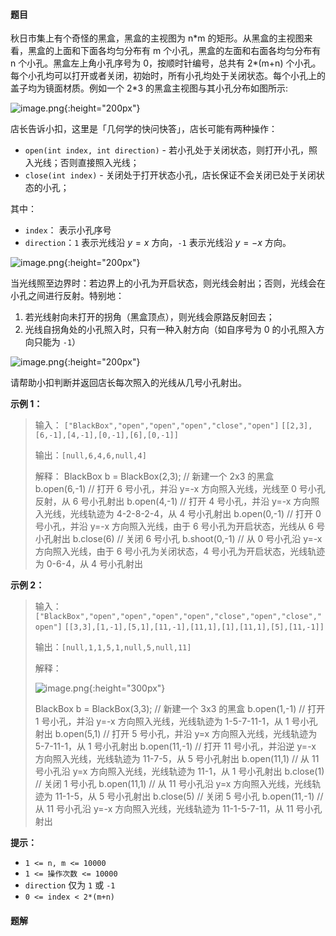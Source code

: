 #### 题目
秋日市集上有个奇怪的黑盒，黑盒的主视图为 n\*m 的矩形。从黑盒的主视图来看，黑盒的上面和下面各均匀分布有 m 个小孔，黑盒的左面和右面各均匀分布有 n 个小孔。黑盒左上角小孔序号为 0，按顺时针编号，总共有 2*(m+n) 个小孔。每个小孔均可以打开或者关闭，初始时，所有小孔均处于关闭状态。每个小孔上的盖子均为镜面材质。例如一个 2\*3 的黑盒主视图与其小孔分布如图所示:

![image.png](https://pic.leetcode-cn.com/1598951281-ZCBrif-image.png){:height="200px"}

店长告诉小扣，这里是「几何学的快问快答」，店长可能有两种操作：

- `open(int index, int direction)` - 若小孔处于关闭状态，则打开小孔，照入光线；否则直接照入光线；
- `close(int index)` - 关闭处于打开状态小孔，店长保证不会关闭已处于关闭状态的小孔；

其中：
- `index`： 表示小孔序号
- `direction`：`1` 表示光线沿 $y=x$ 方向，`-1` 表示光线沿 $y=-x$ 方向。

![image.png](https://pic.leetcode-cn.com/1599620810-HdOlMi-image.png){:height="200px"}


当光线照至边界时：若边界上的小孔为开启状态，则光线会射出；否则，光线会在小孔之间进行反射。特别地：
1. 若光线射向未打开的拐角（黑盒顶点），则光线会原路反射回去；
2. 光线自拐角处的小孔照入时，只有一种入射方向（如自序号为 0 的小孔照入方向只能为 `-1`）

![image.png](https://pic.leetcode-cn.com/1598953840-DLiAsf-image.png){:height="200px"}

请帮助小扣判断并返回店长每次照入的光线从几号小孔射出。


**示例 1：**
>输入：
>`["BlackBox","open","open","open","close","open"]`
>`[[2,3],[6,-1],[4,-1],[0,-1],[6],[0,-1]]`
>
>输出：`[null,6,4,6,null,4]`
>
>解释：
>BlackBox b = BlackBox(2,3); // 新建一个 2x3 的黑盒
>b.open(6,-1) // 打开 6 号小孔，并沿 y=-x 方向照入光线，光线至 0 号小孔反射，从 6 号小孔射出
>b.open(4,-1) // 打开 4 号小孔，并沿 y=-x 方向照入光线，光线轨迹为 4-2-8-2-4，从 4 号小孔射出
>b.open(0,-1) // 打开 0 号小孔，并沿 y=-x 方向照入光线，由于 6 号小孔为开启状态，光线从 6 号小孔射出
>b.close(6) // 关闭 6 号小孔
>b.shoot(0,-1) // 从 0 号小孔沿 y=-x 方向照入光线，由于 6 号小孔为关闭状态，4 号小孔为开启状态，光线轨迹为 0-6-4，从 4 号小孔射出

**示例 2：**
>输入：
>`["BlackBox","open","open","open","open","close","open","close","open"]`
>`[[3,3],[1,-1],[5,1],[11,-1],[11,1],[1],[11,1],[5],[11,-1]]`
>
>输出：`[null,1,1,5,1,null,5,null,11]`
>
>解释：
>
>![image.png](https://pic.leetcode-cn.com/1599204202-yGDMVk-image.png){:height="300px"}
>
>BlackBox b = BlackBox(3,3); // 新建一个 3x3 的黑盒
>b.open(1,-1) // 打开 1 号小孔，并沿 y=-x 方向照入光线，光线轨迹为 1-5-7-11-1，从 1 号小孔射出
>b.open(5,1) // 打开 5 号小孔，并沿 y=x 方向照入光线，光线轨迹为 5-7-11-1，从 1 号小孔射出
>b.open(11,-1) // 打开 11 号小孔，并沿逆 y=-x 方向照入光线，光线轨迹为 11-7-5，从 5 号小孔射出
>b.open(11,1) // 从 11 号小孔沿 y=x 方向照入光线，光线轨迹为 11-1，从 1 号小孔射出
>b.close(1) // 关闭 1 号小孔
>b.open(11,1) // 从 11 号小孔沿 y=x 方向照入光线，光线轨迹为 11-1-5，从 5 号小孔射出
>b.close(5) // 关闭 5 号小孔
>b.open(11,-1) // 从 11 号小孔沿 y=-x 方向照入光线，光线轨迹为 11-1-5-7-11，从 11 号小孔射出



**提示：**
- `1 <= n, m <= 10000`
- `1 <= 操作次数 <= 10000`
- `direction` 仅为 `1` 或 `-1`
- `0 <= index < 2*(m+n)`


 #### 题解